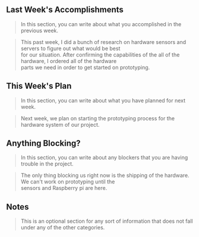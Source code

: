 ## Last Week's Accomplishments

> In this section, you can write about what you accomplished in the previous week.

> This past week, I did a bunch of research on hardware sensors and servers to figure out what would be best \
> for our situation. After confirming the capabilities of the all of the hardware, I ordered all of the hardware \
> parts we need in order to get started on prototyping.

## This Week's Plan

> In this section, you can write about what you have planned for next week.

> Next week, we plan on starting the prototyping process for the hardware system of our project.

## Anything Blocking?

> In this section, you can write about any blockers that you are having trouble in the project.

> The only thing blocking us right now is the shipping of the hardware. We can't work on prototyping until the \
> sensors and Raspberry pi are here.

## Notes

> This is an optional section for any sort of information that does not fall under any of the other categories.
